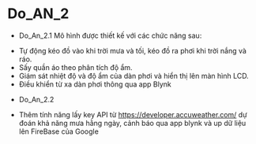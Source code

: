# Do_AN_2
- Do_An_2.1
Mô hình được thiết kế với các chức năng sau:
 +	Tự động kéo đồ vào khi trời mưa và tối, kéo đồ ra phơi khi trời nắng và ráo.
 +  Sấy quần áo theo phân tích độ ẩm.
 +  Giám sát nhiệt độ và độ ẩm của dàn phơi và hiển thị lên màn hình LCD.
 +  Điều khiển từ xa dàn phơi thông qua app Blynk
- Do_An_2.2
 + Thêm tính năng lấy key API từ https://developer.accuweather.com/ dự đoán khả năng mưa hằng ngày, cảnh báo qua app blynk và up dữ liệu lên FireBase của Google 
 

